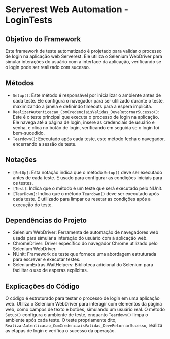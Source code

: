 
# Serverest Web Automation - LoginTests

## Objetivo do Framework
Este framework de teste automatizado é projetado para validar o processo de login na aplicação web Serverest. Ele utiliza o Selenium WebDriver para simular interações do usuário com a interface da aplicação, verificando se o login pode ser realizado com sucesso.

## Métodos
- `Setup()`: Este método é responsável por inicializar o ambiente antes de cada teste. Ele configura o navegador para ser utilizado durante o teste, maximizando a janela e definindo timeouts para a espera implícita.
- `RealizarAutenticacao_ComCredenciaisValidas_DeveRetornarSucesso()`: Este é o teste principal que executa o processo de login na aplicação. Ele navega até a página de login, insere as credenciais de usuário e senha, e clica no botão de login, verificando em seguida se o login foi bem-sucedido.
- `Teardown()`: Executado após cada teste, este método fecha o navegador, encerrando a sessão de teste.

## Notações
- `[SetUp]`: Esta notação indica que o método `Setup()` deve ser executado antes de cada teste. É usado para configurar as condições iniciais para os testes.
- `[Test]`: Indica que o método é um teste que será executado pelo NUnit.
- `[TearDown]`: Indica que o método `Teardown()` deve ser executado após cada teste. É utilizado para limpar ou resetar as condições após a execução do teste.

## Dependências do Projeto
- Selenium WebDriver: Ferramenta de automação de navegadores web usada para simular a interação do usuário com a aplicação web.
- ChromeDriver: Driver específico do navegador Chrome utilizado pelo Selenium WebDriver.
- NUnit: Framework de teste que fornece uma abordagem estruturada para escrever e executar testes.
- SeleniumExtras.WaitHelpers: Biblioteca adicional do Selenium para facilitar o uso de esperas explícitas.

## Explicações do Código
O código é estruturado para testar o processo de login em uma aplicação web. Utiliza o Selenium WebDriver para interagir com elementos da página web, como campos de texto e botões, simulando um usuário real. O método `Setup()` configura o ambiente de teste, enquanto `Teardown()` limpa o ambiente após cada teste. O teste propriamente dito, `RealizarAutenticacao_ComCredenciaisValidas_DeveRetornarSucesso`, realiza as etapas de login e verifica o sucesso da operação.

